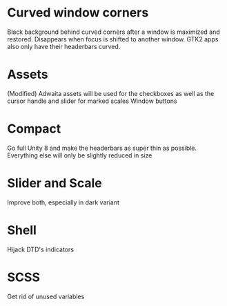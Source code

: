 # Curved window corners
Black background behind curved corners after a window is maximized and restored. Disappears when focus is shifted to another window. GTK2 apps also only have their headerbars curved.

# Assets
(Modified) Adwaita assets will be used for the checkboxes as well as the cursor handle and slider for marked scales
Window buttons

# Compact
Go full Unity 8 and make the headerbars as super thin as possible. Everything else will only be slightly reduced in size

# Slider and Scale
Improve both, especially in dark variant

# Shell
Hijack DTD's indicators

# SCSS
Get rid of unused variables
